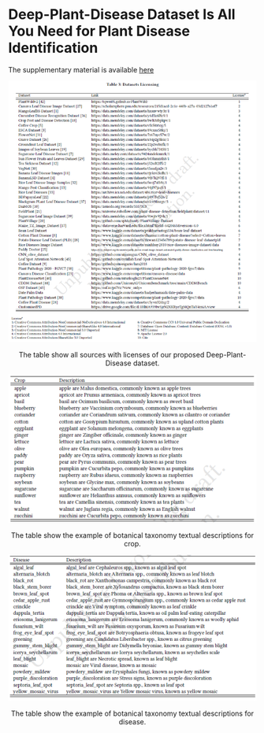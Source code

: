 # Deep-Plant-Disease Dataset Is All You Need for Plant Disease Identification

The supplementary material is available [here](supplementary_document.pdf) 


![Dataset_sources](figure/license.png)
<p align="center">The table show all sources with licenses of our proposed Deep-Plant-Disease dataset.</p>


![Crop_description](figure/crop_description.png)
<p align="center">The table show the example of botanical taxonomy textual descriptions for crop.</p>

![Crop_description](figure/disease_description.png)
<p align="center">The table show the example of botanical taxonomy textual descriptions for disease.</p>
